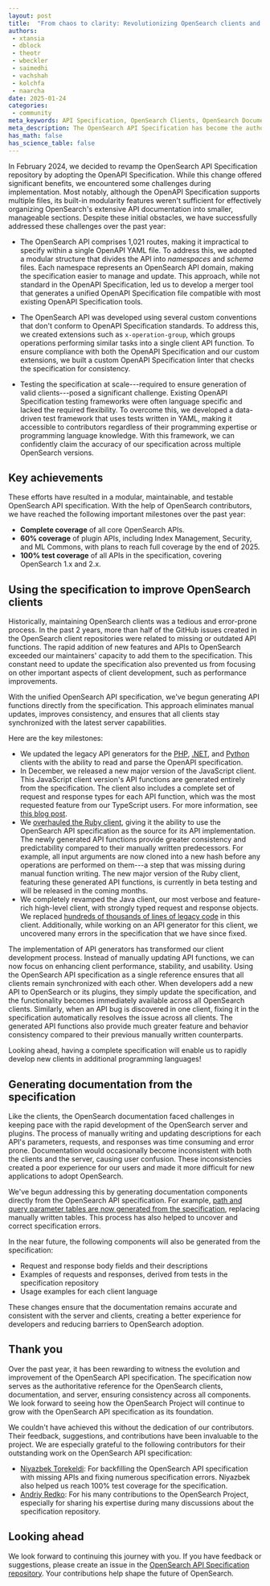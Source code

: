```yaml
---
layout: post
title:  "From chaos to clarity: Revolutionizing OpenSearch clients and documentation using a unified API specification"
authors:
 - xtansia
 - dblock
 - theotr
 - wbeckler
 - saimedhi
 - vachshah
 - kolchfa
 - naarcha
date: 2025-01-24
categories:
 - community
meta_keywords: API Specification, OpenSearch Clients, OpenSearch Documentation, Code Generation, Automation
meta_description: The OpenSearch API Specification has become the authoritative reference, bridging the gaps between clients, documentation, and the server. By adopting and extending the OpenAPI Specification, we've achieved modularity, testability, and automation, transforming how APIs are described, tested, and implemented. This unified approach has revolutionized client development and documentation, ensuring consistency, accuracy, and rapid adaptability across OpenSearch.
has_math: false
has_science_table: false
---
```


In February 2024, we decided to revamp the OpenSearch API Specification repository by adopting the OpenAPI Specification. While this change offered significant benefits, we encountered some challenges during implementation. Most notably, although the OpenAPI Specification supports multiple files, its built-in modularity features weren't sufficient for effectively organizing OpenSearch's extensive API documentation into smaller, manageable sections. Despite these initial obstacles, we have successfully addressed these challenges over the past year:

- The OpenSearch API comprises 1,021 routes, making it impractical to specify within a single OpenAPI YAML file. To address this, we adopted a modular structure that divides the API into _namespaces_ and _schema_ files. Each namespace represents an OpenSearch API domain, making the specification easier to manage and update. This approach, while not standard in the OpenAPI Specification, led us to develop a merger tool that generates a unified OpenAPI Specification file compatible with most existing OpenAPI Specification tools.  

- The OpenSearch API was developed using several custom conventions that don't conform to OpenAPI Specification standards. To address this, we created extensions such as `x-operation-group`, which groups operations performing similar tasks into a single client API function. To ensure compliance with both the OpenAPI Specification and our custom extensions, we built a custom OpenAPI Specification linter that checks the specification for consistency.  

- Testing the specification at scale---required to ensure generation of valid clients---posed a significant challenge. Existing OpenAPI Specification testing frameworks were often language specific and lacked the required flexibility. To overcome this, we developed a data-driven test framework that uses tests written in YAML, making it accessible to contributors regardless of their programming expertise or programming language knowledge. With this framework, we can confidently claim the accuracy of our specification across multiple OpenSearch versions.  

## Key achievements

These efforts have resulted in a modular, maintainable, and testable OpenSearch API specification. With the help of OpenSearch contributors, we have reached the following important milestones over the past year:  

- **Complete coverage** of all core OpenSearch APIs.  
- **60% coverage** of plugin APIs, including Index Management, Security, and ML Commons, with plans to reach full coverage by the end of 2025.
- **100% test coverage** of all APIs in the specification, covering OpenSearch 1.x and 2.x.    

## Using the specification to improve OpenSearch clients  

Historically, maintaining OpenSearch clients was a tedious and error-prone process. In the past 2 years, more than half of the GitHub issues created in the OpenSearch client repositories were related to missing or outdated API functions. The rapid addition of new features and APIs to OpenSearch exceeded our maintainers' capacity to add them to the specification. This constant need to update the specification also prevented us from focusing on other important aspects of client development, such as performance improvements.

With the unified OpenSearch API specification, we've begun generating API functions directly from the specification. This approach eliminates manual updates, improves consistency, and ensures that all clients stay synchronized with the latest server capabilities.  

Here are the key milestones:  

- We updated the legacy API generators for the [PHP](https://github.com/opensearch-project/opensearch-php/pull/203), [.NET](https://github.com/opensearch-project/opensearch-net/pull/228), and [Python](https://github.com/opensearch-project/opensearch-py/pull/721) clients with the ability to read and parse the OpenAPI specification.  
- In December, we released a new major version of the JavaScript client. This JavaScript client version's API functions are generated entirely from the specification. The client also includes a complete set of request and response types for each API function, which was the most requested feature from our TypeScript users. For more information, see [this blog post](https://opensearch.org/blog/Introducing-OpenSearch-JS-Client-3.0/). 
- We [overhauled the Ruby client](https://github.com/opensearch-project/opensearch-ruby/pull/261), giving it the ability to use the OpenSearch API specification as the source for its API implementation. The newly generated API functions provide greater consistency and predictability compared to their manually written predecessors. For example, all input arguments are now cloned into a new hash before any operations are performed on them---a step that was missing during manual function writing. The new major version of the Ruby client, featuring these generated API functions, is currently in beta testing and will be released in the coming months.
- We completely revamped the Java client, our most verbose and feature-rich high-level client, with strongly typed request and response objects. We replaced [hundreds of thousands of lines of legacy code](https://github.com/opensearch-project/opensearch-java/pulls?q=sort%3Aupdated-desc+is%3Apr+is%3Amerged+%5EGenerate+author%3AXtansia) in this client. Additionally, while working on an API generator for this client, we uncovered many errors in the specification that we have since fixed.

The implementation of API generators has transformed our client development process. Instead of manually updating API functions, we can now focus on enhancing client performance, stability, and usability. Using the OpenSearch API specification as a single reference ensures that all clients remain synchronized with each other. When developers add a new API to OpenSearch or its plugins, they simply update the specification, and the functionality becomes immediately available across all OpenSearch clients. Similarly, when an API bug is discovered in one client, fixing it in the specification automatically resolves the issue across all clients. The generated API functions also provide much greater feature and behavior consistency compared to their previous manually written counterparts.

Looking ahead, having a complete specification will enable us to rapidly develop new clients in additional programming languages!

## Generating documentation from the specification  

Like the clients, the OpenSearch documentation faced challenges in keeping pace with the rapid development of the OpenSearch server and plugins. The process of manually writing and updating descriptions for each API's parameters, requests, and responses was time consuming and error prone. Documentation would occasionally become inconsistent with both the clients and the server, causing user confusion. These inconsistencies created a poor experience for our users and made it more difficult for new applications to adopt OpenSearch.

We've begun addressing this by generating documentation components directly from the OpenSearch API specification. For example, [path and query parameter tables are now generated from the specification](https://github.com/opensearch-project/documentation-website/pull/8692), replacing manually written tables. This process has also helped to uncover and correct specification errors.  

In the near future, the following components will also be generated from the specification:

- Request and response body fields and their descriptions
- Examples of requests and responses, derived from tests in the specification repository
- Usage examples for each client language

These changes ensure that the documentation remains accurate and consistent with the server and clients, creating a better experience for developers and reducing barriers to OpenSearch adoption.  

## Thank you

Over the past year, it has been rewarding to witness the evolution and improvement of the OpenSearch API specification. The specification now serves as the authoritative reference for the OpenSearch clients, documentation, and server, ensuring consistency across all components. We look forward to seeing how the OpenSearch Project will continue to grow with the OpenSearch API specification as its foundation.

We couldn't have achieved this without the dedication of our contributors. Their feedback, suggestions, and contributions have been invaluable to the project. We are especially grateful to the following contributors for their outstanding work on the OpenSearch API specification:

* [Niyazbek Torekeldi](https://github.com/Tokesh): For backfilling the OpenSearch API specification with missing APIs and fixing numerous specification errors. Niyazbek also helped us reach 100% test coverage for the specification.
* [Andriy Redko](https://github.com/reta): For his many contributions to the OpenSearch Project, especially for sharing his expertise during many discussions about the specification repository.

## Looking ahead  

We look forward to continuing this journey with you. If you have feedback or suggestions, please create an issue in the [OpenSearch API Specification repository](https://github.com/opensearch-project/opensearch-api-specification/issues). Your contributions help shape the future of OpenSearch.  
